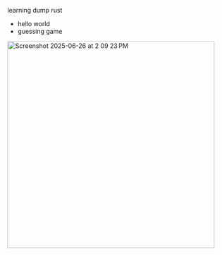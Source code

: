 learning dump rust
- hello world
- guessing game 
<img width="470" alt="Screenshot 2025-06-26 at 2 09 23 PM" src="https://github.com/user-attachments/assets/5de9e43b-6ac3-4d26-8f9e-506c6f261a24" />
